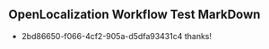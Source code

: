## OpenLocalization Workflow Test MarkDown
* 2bd86650-f066-4cf2-905a-d5dfa93431c4 
thanks!<!--HONumber=Mar16_HO3-->
